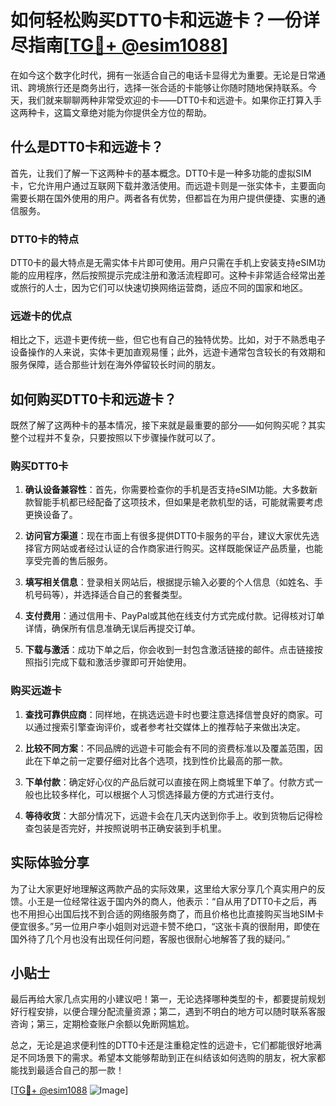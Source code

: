 # 如何轻松购买DTT0卡和远遊卡？一份详尽指南[[TG💪+ @esim1088](https://t.me/s/esim1088)]

在如今这个数字化时代，拥有一张适合自己的电话卡显得尤为重要。无论是日常通讯、跨境旅行还是商务出行，选择一张合适的卡能够让你随时随地保持联系。今天，我们就来聊聊两种非常受欢迎的卡——DTT0卡和远遊卡。如果你正打算入手这两种卡，这篇文章绝对能为你提供全方位的帮助。

## 什么是DTT0卡和远遊卡？

首先，让我们了解一下这两种卡的基本概念。DTT0卡是一种多功能的虚拟SIM卡，它允许用户通过互联网下载并激活使用。而远遊卡则是一张实体卡，主要面向需要长期在国外使用的用户。两者各有优势，但都旨在为用户提供便捷、实惠的通信服务。

### DTT0卡的特点

DTT0卡的最大特点是无需实体卡片即可使用。用户只需在手机上安装支持eSIM功能的应用程序，然后按照提示完成注册和激活流程即可。这种卡非常适合经常出差或旅行的人士，因为它们可以快速切换网络运营商，适应不同的国家和地区。

### 远遊卡的优点

相比之下，远遊卡更传统一些，但它也有自己的独特优势。比如，对于不熟悉电子设备操作的人来说，实体卡更加直观易懂；此外，远遊卡通常包含较长的有效期和服务保障，适合那些计划在海外停留较长时间的朋友。

## 如何购买DTT0卡和远遊卡？

既然了解了这两种卡的基本情况，接下来就是最重要的部分——如何购买呢？其实整个过程并不复杂，只要按照以下步骤操作就可以了。

### 购买DTT0卡

1. **确认设备兼容性**：首先，你需要检查你的手机是否支持eSIM功能。大多数新款智能手机都已经配备了这项技术，但如果是老款机型的话，可能就需要考虑更换设备了。
   
2. **访问官方渠道**：现在市面上有很多提供DTT0卡服务的平台，建议大家优先选择官方网站或者经过认证的合作商家进行购买。这样既能保证产品质量，也能享受完善的售后服务。

3. **填写相关信息**：登录相关网站后，根据提示输入必要的个人信息（如姓名、手机号码等），并选择适合自己的套餐类型。

4. **支付费用**：通过信用卡、PayPal或其他在线支付方式完成付款。记得核对订单详情，确保所有信息准确无误后再提交订单。

5. **下载与激活**：成功下单之后，你会收到一封包含激活链接的邮件。点击链接按照指引完成下载和激活步骤即可开始使用。

### 购买远遊卡

1. **查找可靠供应商**：同样地，在挑选远遊卡时也要注意选择信誉良好的商家。可以通过搜索引擎查询评价，或者参考社交媒体上的推荐帖子来做出决定。

2. **比较不同方案**：不同品牌的远遊卡可能会有不同的资费标准以及覆盖范围，因此在下单之前一定要仔细对比各个选项，找到性价比最高的那一款。

3. **下单付款**：确定好心仪的产品后就可以直接在网上商城里下单了。付款方式一般也比较多样化，可以根据个人习惯选择最方便的方式进行支付。

4. **等待收货**：大部分情况下，远遊卡会在几天内送到你手上。收到货物后记得检查包装是否完好，并按照说明书正确安装到手机里。

## 实际体验分享

为了让大家更好地理解这两款产品的实际效果，这里给大家分享几个真实用户的反馈。小王是一位经常往返于国内外的商人，他表示：“自从用了DTT0卡之后，再也不用担心出国后找不到合适的网络服务商了，而且价格也比直接购买当地SIM卡便宜很多。”另一位用户李小姐则对远遊卡赞不绝口，“这张卡真的很耐用，即使在国外待了几个月也没有出现任何问题，客服也很耐心地解答了我的疑问。”

## 小贴士

最后再给大家几点实用的小建议吧！第一，无论选择哪种类型的卡，都要提前规划好行程安排，以便合理分配流量资源；第二，遇到不明白的地方可以随时联系客服咨询；第三，定期检查账户余额以免断网尴尬。

总之，无论是追求便利性的DTT0卡还是注重稳定性的远遊卡，它们都能很好地满足不同场景下的需求。希望本文能够帮助到正在纠结该如何选购的朋友，祝大家都能找到最适合自己的那一款！

[[TG💪+ @esim1088](https://t.me/s/esim1088) ![Image](https://i.postimg.cc/4NQfJmqS/Snipaste-2025-05-13-00-14-12.png)]
